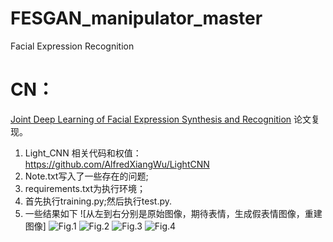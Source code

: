# FESGAN_manipulator_master
Facial Expression Recognition
# CN：
[Joint Deep Learning of Facial Expression Synthesis and Recognition](https://ieeexplore.ieee.org/document/8943107) 论文复现。
1. Light_CNN 相关代码和权值：https://github.com/AlfredXiangWu/LightCNN
2. Note.txt写入了一些存在的问题;
3. requirements.txt为执行环境；
4. 首先执行training.py;然后执行test.py.
5. 一些结果如下
![从左到右分别是原始图像，期待表情，生成假表情图像，重建图像]
![Fig.1](https://github.com/1056891520/FESGAN_manipulator_master/assets/71159747/77e448ce-6736-4984-8dd2-42c2a463d749)
![Fig.2](https://github.com/1056891520/FESGAN_manipulator_master/assets/71159747/528ca0a1-83ad-44f6-955b-a3b17d5b9d0e)
![Fig.3](https://github.com/1056891520/FESGAN_manipulator_master/assets/71159747/3e4c9d93-4eed-41e9-aa0b-6a946119f157)
![Fig.4](https://github.com/1056891520/FESGAN_manipulator_master/assets/71159747/53631ed3-0087-4108-9ecd-c479c1330d2a)
